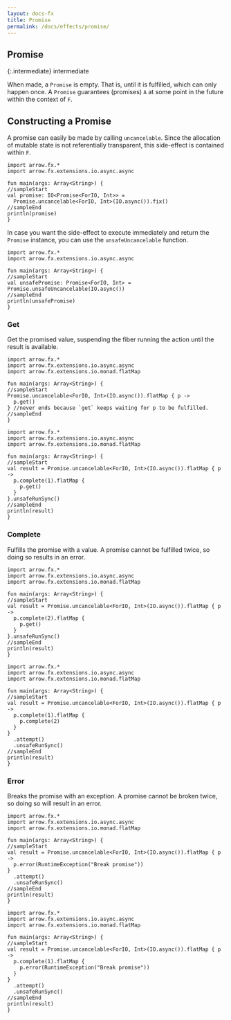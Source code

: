 ```yaml
---
layout: docs-fx
title: Promise
permalink: /docs/effects/promise/
---
```


## Promise

{:.intermediate}
intermediate

When made, a `Promise` is empty. That is, until it is fulfilled, which can only happen once.
A `Promise` guarantees (promises) `A` at some point in the future within the context of `F`.

## Constructing a Promise

A promise can easily be made by calling `uncancelable`.
Since the allocation of mutable state is not referentially transparent, this side-effect is contained within `F`.

```kotlin:ank:playground
import arrow.fx.*
import arrow.fx.extensions.io.async.async

fun main(args: Array<String>) {
//sampleStart
val promise: IO<Promise<ForIO, Int>> =
  Promise.uncancelable<ForIO, Int>(IO.async()).fix()
//sampleEnd
println(promise)
}
```

In case you want the side-effect to execute immediately and return the `Promise` instance, you can use the `unsafeUncancelable` function.

```kotlin:ank:playground
import arrow.fx.*
import arrow.fx.extensions.io.async.async

fun main(args: Array<String>) {
//sampleStart
val unsafePromise: Promise<ForIO, Int> = Promise.unsafeUncancelable(IO.async())
//sampleEnd
println(unsafePromise)
}
```

### Get

Get the promised value, suspending the fiber running the action until the result is available.

```kotlin:ank:playground
import arrow.fx.*
import arrow.fx.extensions.io.async.async
import arrow.fx.extensions.io.monad.flatMap

fun main(args: Array<String>) {
//sampleStart
Promise.uncancelable<ForIO, Int>(IO.async()).flatMap { p ->
  p.get()
} //never ends because `get` keeps waiting for p to be fulfilled.
//sampleEnd
}
```

```kotlin:ank:playground
import arrow.fx.*
import arrow.fx.extensions.io.async.async
import arrow.fx.extensions.io.monad.flatMap

fun main(args: Array<String>) {
//sampleStart
val result = Promise.uncancelable<ForIO, Int>(IO.async()).flatMap { p ->
  p.complete(1).flatMap {
    p.get()
  }
}.unsafeRunSync()
//sampleEnd
println(result)
}
```

### Complete

Fulfills the promise with a value. A promise cannot be fulfilled twice, so doing so results in an error.

```kotlin:ank:playground
import arrow.fx.*
import arrow.fx.extensions.io.async.async
import arrow.fx.extensions.io.monad.flatMap

fun main(args: Array<String>) {
//sampleStart
val result = Promise.uncancelable<ForIO, Int>(IO.async()).flatMap { p ->
  p.complete(2).flatMap {
    p.get()
  }
}.unsafeRunSync()
//sampleEnd
println(result)
}
```

```kotlin:ank:playground
import arrow.fx.*
import arrow.fx.extensions.io.async.async
import arrow.fx.extensions.io.monad.flatMap

fun main(args: Array<String>) {
//sampleStart
val result = Promise.uncancelable<ForIO, Int>(IO.async()).flatMap { p ->
  p.complete(1).flatMap {
    p.complete(2)
  }
}
  .attempt()
  .unsafeRunSync()
//sampleEnd
println(result)
}
```

### Error

Breaks the promise with an exception. A promise cannot be broken twice, so doing so will result in an error.

```kotlin:ank:playground
import arrow.fx.*
import arrow.fx.extensions.io.async.async
import arrow.fx.extensions.io.monad.flatMap

fun main(args: Array<String>) {
//sampleStart
val result = Promise.uncancelable<ForIO, Int>(IO.async()).flatMap { p ->
  p.error(RuntimeException("Break promise"))
}
  .attempt()
  .unsafeRunSync()
//sampleEnd
println(result)
}
```

```kotlin:ank:playground
import arrow.fx.*
import arrow.fx.extensions.io.async.async
import arrow.fx.extensions.io.monad.flatMap

fun main(args: Array<String>) {
//sampleStart
val result = Promise.uncancelable<ForIO, Int>(IO.async()).flatMap { p ->
  p.complete(1).flatMap {
    p.error(RuntimeException("Break promise"))
  }
}
  .attempt()
  .unsafeRunSync()
//sampleEnd
println(result)
}
```

